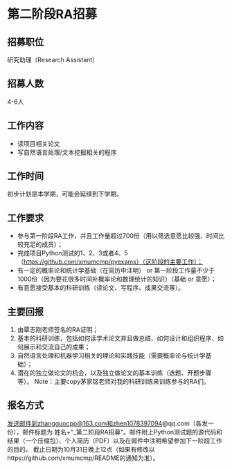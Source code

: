 # 第二阶段RA招募
## 招募职位
研究助理（Research Assistant）

## 招募人数
4-6人

## 工作内容
- 读项目相关论文
- 写自然语言处理/文本挖掘相关的程序

## 工作时间
初步计划是本学期，可能会延续到下学期。

## 工作要求
- 参与第一阶段RA工作，并且工作量超过700份（用以筛选意愿比较强、时间比较充足的成员）；
- 完成项目Python测试的1、2、3或者4、5（https://github.com/xmumcmp/pyexams）（这阶段的主要工作）；
- 有一定的概率论和统计学基础（在简历中注明） or 第一阶段工作量不少于1000份（因为要花很多时间补概率论和数理统计的知识）（基础 or 意愿）；
- 有意愿接受基本的科研训练（读论文、写程序、成果交流等）。

## 主要回报
1. 由覃志刚老师签名的RA证明；
2. 基本的科研训练，包括如何读学术论文并且做总结、如何设计和组织程序、如何展示和交流自己的成果；
3. 自然语言处理和机器学习相关的理论和实践技能（需要概率论与统计学基础）；
4. 潜在的独立做论文的机会，以及独立做论文的基本训练（选题、开题步骤等）。
Note：主要copy茅家铭老师对我的科研训练来训练参与的RA们。

## 报名方式
发送邮件到zhangguocpp@163.com和zhen1078397094@qq.com（各发一份），邮件标题为 姓名+"_第二阶段RA招募"。邮件附上Python测试题的源代码和结果（一个压缩包）、个人简历（PDF）以及在邮件中注明希望参加下一阶段工作的目的。
截止日期为10月31日晚上12点（如果有修改以https://github.com/xmumcmp/README的通知为准）。



